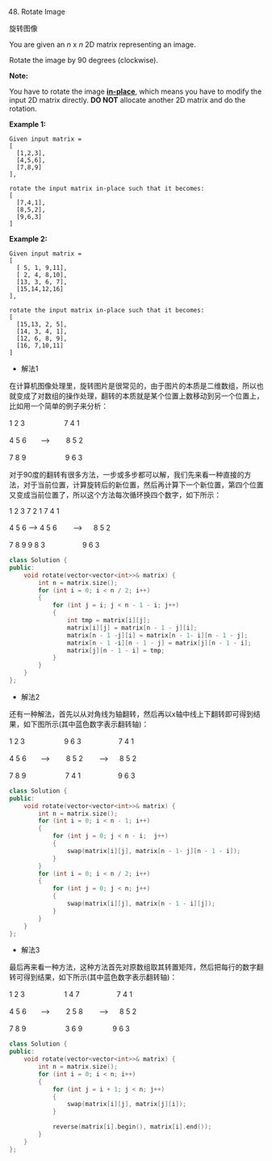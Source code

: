 48. Rotate Image

旋转图像

You are given an *n* x *n* 2D matrix representing an image.

Rotate the image by 90 degrees (clockwise).

**Note:**

You have to rotate the image [**in-place**](https://en.wikipedia.org/wiki/In-place_algorithm), which means you have to modify the input 2D matrix directly. **DO NOT** allocate another 2D matrix and do the rotation.

**Example 1:**

```
Given input matrix = 
[
  [1,2,3],
  [4,5,6],
  [7,8,9]
],

rotate the input matrix in-place such that it becomes:
[
  [7,4,1],
  [8,5,2],
  [9,6,3]
]
```

**Example 2:**

```
Given input matrix =
[
  [ 5, 1, 9,11],
  [ 2, 4, 8,10],
  [13, 3, 6, 7],
  [15,14,12,16]
], 

rotate the input matrix in-place such that it becomes:
[
  [15,13, 2, 5],
  [14, 3, 4, 1],
  [12, 6, 8, 9],
  [16, 7,10,11]
]
```

- 解法1

在计算机图像处理里，旋转图片是很常见的，由于图片的本质是二维数组，所以也就变成了对数组的操作处理，翻转的本质就是某个位置上数移动到另一个位置上，比如用一个简单的例子来分析：

1  2  3　　　 　　 7  4  1　

4  5  6　　-->　　 8  5  2　　

7  8  9 　　　 　　9  6  3

对于90度的翻转有很多方法，一步或多步都可以解，我们先来看一种直接的方法，对于当前位置，计算旋转后的新位置，然后再计算下一个新位置，第四个位置又变成当前位置了，所以这个方法每次循环换四个数字，如下所示：

1  2  3                 7 2  1                  7  4  1

4  5  6      -->      4  5  6　　 -->  　 8  5  2　　

7  8  9                 9  8  3　　　　　 9  6  3

```c++
class Solution {
public:
    void rotate(vector<vector<int>>& matrix) {
        int n = matrix.size();
        for (int i = 0; i < n / 2; i++)
        {
            for (int j = i; j < n - 1 - i; j++)
            {
                int tmp = matrix[i][j];
                matrix[i][j] = matrix[n - 1 - j][i];
                matrix[n - 1 -j][i] = matrix[n - 1- i][n - 1 - j];
                matrix[n - 1 -i][n - 1 - j] = matrix[j][n - 1 - i];
                matrix[j][n - 1 - i] = tmp;
            }
        }
    }
};
```



- 解法2

还有一种解法，首先以从对角线为轴翻转，然后再以x轴中线上下翻转即可得到结果，如下图所示(其中蓝色数字表示翻转轴)：

1  2  3　　　 　　 9  6  3　　　　　  7  4  1

4  5  6　　-->　　 8  5  2　　 -->   　 8  5  2　　

7  8  9 　　　 　　7  4  1　　　　　  9  6  3

```c++
class Solution {
public:
    void rotate(vector<vector<int>>& matrix) {
        int n = matrix.size();
        for (int i = 0; i < n - 1; i++)
        {
            for (int j = 0; j < n - i;  j++)
            {
                swap(matrix[i][j], matrix[n - 1- j][n - 1 - i]);
            }
        }
        for (int i = 0; i < n / 2; i++)
        {
            for (int j = 0; j < n; j++)
            {
                swap(matrix[i][j], matrix[n - 1 - i][j]);
            }
        }
    }
};
```



- 解法3

最后再来看一种方法，这种方法首先对原数组取其转置矩阵，然后把每行的数字翻转可得到结果，如下所示(其中蓝色数字表示翻转轴)：

1  2  3　　　 　　 1  4  7　　　　　  7  4  1

4  5  6　　-->　　 2  5  8　　 -->  　  8  5  2　　

7  8  9 　　　 　　3  6  9　　　　      9  6  3

```c++
class Solution {
public:
    void rotate(vector<vector<int>>& matrix) {
        int n = matrix.size();
        for (int i = 0; i < n; i++)
        {
            for (int j = i + 1; j < n; j++)
            {
                swap(matrix[i][j], matrix[j][i]);
            }
            
            reverse(matrix[i].begin(), matrix[i].end());
        }
    }
};
```

